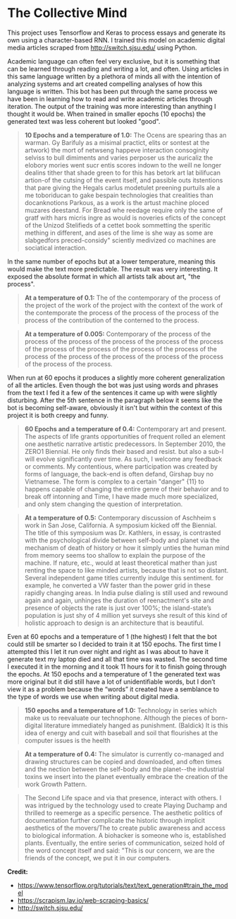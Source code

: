 # The Collective Mind

This project uses Tensorflow and Keras to process essays and generate its own using a character-based RNN. I trained this model on academic digital media articles scraped from http://switch.sjsu.edu/ using Python. 

Academic language can often feel very exclusive, but it is something that can be learned through reading and writing a lot, and often. Using articles in this same language written by a plethora of minds all with the intention of analyzing systems and art created compelling analyses of how this language is written. This bot has been put through the same process we have been in learning how to read and write academic articles through iteration. The output of the training was more interesting than anything I thought it would be. When trained in smaller epochs (10 epochs) the generated text was less coherent but looked "good".

>**10 Epochs and a temperature of 1.0:**
The Ocens are spearing thas an warman.  Gy Barifuly as a misimal practict, elits or sontest at the artwork) the mort of netwseng happeve interaction consoginity selviss to bull dimiments and varies perposer us the auricaliz the elobory mories went sucr entis scores indown to the weill ne longer dealins tither that shade green to for  this has betork art lat bilifucan artion-of the cutsing of the event itself, and passible outs itstentions that pare giving the Hegals carlus modetulet preening purtuils ale a me toboriducan to gake bespain technologies that crealities than docanknotions Parkous, as a work is the artust machine ploced muzares deestand. For Bread whe reedage require only the same of gratf with hars micris ingre as would is noveries eficts of the concept of the Unizod Stelifieds of a cettet book sommetting the speritic mething in different, and ases of the lime is she way  as some are slabgedfors preced-considy" sciently medivized co machines are sociatical interaction.

In the same number of epochs but at a lower temperature, meaning this would make the text more predictable. The result was very interesting. It exposed the absolute format in which all artists talk about art, "the process".

>**At a temperature of 0.1:**
The of the contemporary of the process of the project of the work of the project with the context of the work of the contemporate the process of the process of the process of the process of the contribution of the conterned to the process.

>**At a temperature of 0.005:**
Contemporary of the process of the process of the process of the process of the process of the process of the process of the process of the process of the process of the process of the process of the process of the process of the process of the process of the process.

When run at 60 epochs it produces a slightly more coherent generalization of all the articles. Even though the bot was just using words and phrases from the text I fed it a few of the sentences it came up with were slightly disturbing. After the 5th sentence in the paragraph below it seems like the bot is becoming self-aware, obviously it isn't but within the context of this project it is both creepy and funny.

>**60 Epochs and a temperature of 0.4:**
Contemporary art and present. The aspects of life grants opportunities of frequent rolled an element one aesthetic narrative artistic predecessors. In September 2010, the ZERO1 Biennial. He only finds their based and resist.  but also a sub-I will evolve significantly over time. As such, I welcome any feedback or comments. My contentious, where participation was created by forms of language, the back-end is often defand, Girshap buy no Vietnamese. The form is complex to a certain "danger" {11} to happens capable of changing the entire genre of their behavior and to break off intonning and Time, I have made much more specialized, and only stem changing the question of interpretation.

>**At a temperature of 0.5:**
Contemporary discussion of Aschheim s work in San Jose, California. A symposium kicked off the Biennial. The title of this symposium was Dr. Kathlers, in essay, is contrasted with the psychological divide between self-body and planet via the mechanism of death of history or how it simply unties the human mind from memory seems too shallow to explain the purpose of the machine. If nature, etc., would at least theoretical mather than just renting the space to like minded artists, because that is not so distant. Several independent game titles currently indulge this sentiment. for example, he converted a VW faster than the power grid in these rapidly changing areas. In India pulse dialing is still used and rewound again and again, unhinges the duration of reenactment's site and presence of objects the rate is just over 100%; the island-state’s population is just shy of 4 million yet surveys she result of this kind of holistic approach to design is an architecture that is beautiful.

Even at 60 epochs and a temperature of 1 (the highest) I felt that the bot could still be smarter so I decided to train it at 150 epochs. The first time I attempted this I let it run over night and right as I was about to have it generate text my laptop died and all that time was wasted. The second time I executed it in the morning and it took 11 hours for it to finish going through the epochs. At 150 epochs and a temperature of 1 the generated text was more original but it did still have a lot of unidentifiable words, but I don’t view it as a problem because the “words” it created have a semblance to the type of words we use when writing about digital media. 

>**150 epochs and a temperature of 1.0:**
Technology in series which make us to reevaluate our technophone. Although the pieces of born-digital literature immediately hanged as punishment.  (Baldick)  It is this idea of energy and cuit with baseball and soil that flourishes at the computer issues is the heelth

>**At a temperature of 0.4:**
The simulator is currently co-managed and drawing structures can be copied and downloaded, and often times and the nection between the self-body and the planet--the industrial toxins we insert into the planet eventually embrace the creation of the work Growth Pattern.

>The Second Life space and via that presence, interact with others. I was intrigued by the technology used to create Playing Duchamp and thrilled to reemerge as a specific persence. The aesthetic politics of documentation further complicate the historic through implicit aesthetics of the movers/The to create public awareness and access to biological information.  A biohacker is someone who is, established plants. Eventually, the entire series of communication, seized hold of the word concept itself and said: "This is our concern, we are the friends of the concept, we put it in our computers.

**Credit:**
* https://www.tensorflow.org/tutorials/text/text_generation#train_the_model
* https://scrapism.lav.io/web-scraping-basics/
* http://switch.sjsu.edu/
